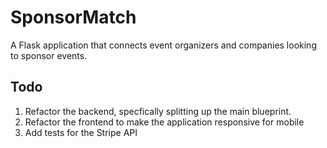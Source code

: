 # SponsorMatch
A Flask application that connects event organizers and companies looking to sponsor events.


## Todo
1. Refactor the backend, specfically splitting up the main blueprint.
2. Refactor the frontend to make the application responsive for mobile
3. Add tests for the Stripe API
